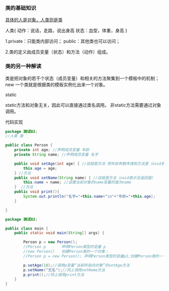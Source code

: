 ### 类的基础知识

<u>具体的人是对象，人类则是类</u>

人类{
动作：说话，走路，说出身高
状态：血型，体重，身高
}

1.private：只能类内部访问；
  public：其他类也可以访问；

2.类的定义由成员变量（状态）和方法（动作）组成。

### 类的另一种解读

类是把对象的若干个状态（成员变量）和相关的方法聚集到一个模板中的机制；new 一个类就是根据类的模板实例化出来一个对象。

static

static方法和对象无关，因此可以直接通过类名调用。
非static方法需要通过对象调用。



代码实现

```java
package 测试02;
//人类 类

public class Person {
    private int age; //声明成员变量 年龄
    private String name; //声明成员变量 名字

    public void setAge(int age) { //这就是方法 把年龄参数传递到方法里（void表示无返回值）
        this.age = age;
    } //方法
    public void setName(String name) { //这就是方法（void表示无返回值）
        this.name = name; //设置当前对象的name变量的值为name
    }  //方法
    public void print(){
        System.out.println("名字="+this.name+"\n"+"年龄="+this.age);
    }

}
```

```java
package 测试02;

public class main {
    public static void main(String[] args) {

        Person p = new Person();
        //Person p       声明Person类型的变量 p
        //new Person()   创建Person类的一个对象；
        //Person p = new Person(); 声明Person类型的变量p1;创建Person类的一个对象；把变量p1指向这个对象

        p.setAge(18);//调用p变量“当前所指向对象”的setAge方法
        p.setName("无名");//同上调用setName方法
        p.print();//同上调用print方法
    }
}
```

